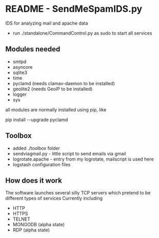 README - SendMeSpamIDS.py
====
IDS for analyzing mail and apache data

* run ./standalone/CommandControl.py as sudo to start all services


## Modules needed
* smtpd
* asyncore
* sqlite3 
* time
* pyclamd (needs clamav-daemon to be installed)
* geolite2 (needs GeoIP to be installed)
* logger
* sys

all modules are normally installed using pip, like

pip install --upgrade pyclamd

## Toolbox
* added ./toolbox folder
* sendviagmail.py - little script to send emails via gmail
* logrotate.apache - entry from my logrotate, mailscript is used here
* logstash configuration files

## How does it work
The software launches several silly TCP servers which pretend to be different types of services
Currently including
* HTTP
* HTTPS
* TELNET
* MONGODB (alpha state)
* RDP (alpha state)

